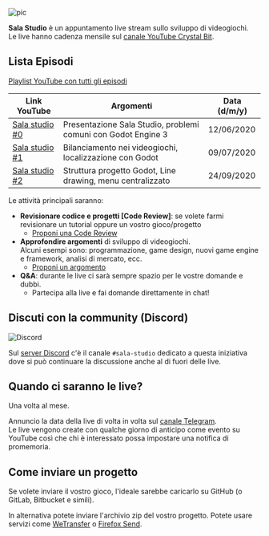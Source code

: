 ![pic](https://user-images.githubusercontent.com/6860637/84149556-f1e32900-aa60-11ea-8234-2d15869854d0.png)

**Sala Studio** è un appuntamento live stream sullo sviluppo di videogiochi.  
Le live hanno cadenza mensile sul [canale YouTube Crystal Bit](https://www.youtube.com/c/CrystalBit). 

## Lista Episodi

[Playlist YouTube con tutti gli episodi](https://www.youtube.com/playlist?list=PLaCq3HqKQR6roLY0e3_fDqCzj5PAN2WRw)

| Link YouTube                        | Argomenti                                                     | Data (d/m/y)     |
|------------------------------|---------------------------------------------------------------|-----------------------|
| [Sala studio #0](https://youtu.be/-jr1kcO3dM8) | Presentazione Sala Studio, problemi comuni con Godot Engine 3 | 12/06/2020            |
| [Sala studio #1](https://youtu.be/ifUNaUkNFuc) | Bilanciamento nei videogiochi, localizzazione con Godot | 09/07/2020  |
| [Sala studio #2](https://youtu.be/MNEV1KiqOs0) | Struttura progetto Godot, Line drawing, menu centralizzato | 24/09/2020 | 

Le attività principali saranno:

- **Revisionare codice e progetti [Code Review]**: se volete farmi revisionare un tutorial oppure un vostro gioco/progetto
  - [Proponi una Code Review](https://github.com/crystal-bit/sala-studio/issues/new?assignees=&labels=&template=proponi-una-code-review.md&title=)
- **Approfondire argomenti** di sviluppo di videogiochi.  
Alcuni esempi sono: programmazione, game design, nuovi game engine e framework, analisi di mercato, ecc. 
  - [Proponi un argomento](https://github.com/crystal-bit/sala-studio/issues/new?assignees=&labels=&template=proponi-un-argomento-di-studio.md&title=)
- **Q&A**: durante le live ci sarà sempre spazio per le vostre domande e dubbi.
  - Partecipa alla live e fai domande direttamente in chat!

## Discuti con la community (Discord)

![Discord](https://img.shields.io/discord/686600734636376102?logo=discord&logoColor=ffffff&color=7389D8&labelColor=6A7EC2)

Sul [server Discord](https://discord.gg/SA6S2Db) c'è il canale `#sala-studio` dedicato a questa iniziativa dove si può continuare la discussione anche al di fuori delle live.
  
## Quando ci saranno le live?

Una volta al mese.  

Annuncio la data della live di volta in volta sul [canale Telegram](https://t.me/crystalbit).  
Le live vengono create con qualche giorno di anticipo come evento su YouTube così che chi è interessato possa impostare una notifica di promemoria.

## Come inviare un progetto 

Se volete inviare il vostro gioco, l'ideale sarebbe caricarlo su GitHub (o GitLab, Bitbucket e simili).

In alternativa potete inviare l'archivio zip del vostro progetto. Potete usare servizi come [WeTransfer](https://wetransfer.com/) o [Firefox Send](https://send.firefox.com/).

